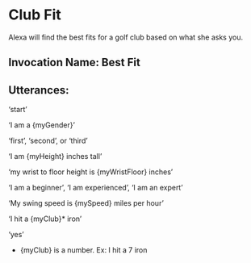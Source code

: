 # Club Fit

Alexa will find the best fits for a golf club based on what she asks you.

## Invocation Name: Best Fit

## Utterances:

‘start’

‘I am a {myGender}’

‘first’, ‘second’, or ‘third’

‘I am {myHeight} inches tall’

‘my wrist to floor height is {myWristFloor} inches’

‘I am a beginner’, ‘I am experienced’, ‘I am an expert’

‘My swing speed is {mySpeed} miles per hour’

‘I hit a {myClub}* iron’ 

‘yes’

* {myClub} is a number. Ex: I hit a 7 iron
